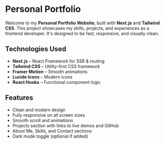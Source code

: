 # Personal Portfolio

Welcome to my **Personal Portfolio Website**, built with **Next.js** and **Tailwind CSS**. This project showcases my skills, projects, and experiences as a frontend developer. It's designed to be fast, responsive, and visually clean.

##  Technologies Used

- **Next.js** – React Framework for SSR & routing
- **Tailwind CSS** – Utility-first CSS framework
- **Framer Motion** – Smooth animations
- **Lucide Icons** – Modern icons
- **React Hooks** – Functional component logic

##   Features

- Clean and modern design
- Fully responsive on all screen sizes
- Smooth scroll and animations
- Projects section with links to live demos and GitHub
- About Me, Skills, and Contact sections
- Dark mode toggle (optional if added)



